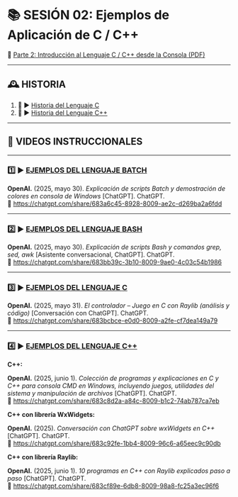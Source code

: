 # 📚 SESIÓN 02: Ejemplos de Aplicación de C / C++

📄 [Parte 2: Introducción al Lenguaje C / C++ desde la Consola (PDF)](https://github.com/oscar-catedra/C-CPP/blob/main/01_INTRO/SESION_02/Sesion-2-INTRO-A-C-CPP-CONSOLA-OscarNunezMori.pdf)

---

## 🕰️ HISTORIA

1. 📙 ▶️ [Historia del Lenguaje C](https://www.youtube.com/watch?v=5o6LPhLCjGY) 
2. 📙 ▶️ [Historia del Lenguaje C++](https://www.youtube.com/watch?v=iaxpH37EakA)

---
## 🎥 VIDEOS INSTRUCCIONALES

---

### 1️⃣ ▶️ [EJEMPLOS DEL LENGUAJE **BATCH**](https://www.youtube.com/watch?v=r1GASAFcAaA)
**OpenAI.** (2025, mayo 30). *Explicación de scripts Batch y demostración de colores en consola de Windows* [ChatGPT]. ChatGPT.  
🔗 https://chatgpt.com/share/683a6c45-8928-8009-ae2c-d269ba2a6fdd

---

### 2️⃣ ▶️ [EJEMPLOS DEL LENGUAJE **BASH**](https://www.youtube.com/watch?v=6xoAO4pBrXc)
**OpenAI.** (2025, mayo 30). *Explicación de scripts Bash y comandos grep, sed, awk* [Asistente conversacional, ChatGPT]. ChatGPT.  
🔗 https://chatgpt.com/share/683bb39c-3b10-8009-9ae0-4c03c54b1986

---

### 3️⃣ ▶️ [EJEMPLOS DEL LENGUAJE **C**](https://www.youtube.com/watch?v=RqyvTEFp4cM)
**OpenAI.** (2025, mayo 31). *El controlador – Juego en C con Raylib (análisis y código)* [Conversación con ChatGPT]. ChatGPT.  
🔗 https://chatgpt.com/share/683bcbce-e0d0-8009-a2fe-cf7dea149a79

---

### 4️⃣ ▶️ [EJEMPLOS DEL LENGUAJE **C++**](https://www.youtube.com/watch?v=yJpAhZiQQ98)

**C++:**

**OpenAI.** (2025, junio 1). *Colección de programas y explicaciones en C y C++ para consola CMD en Windows, incluyendo juegos, utilidades del sistema y manipulación de archivos* [ChatGPT]. ChatGPT.  
🔗 https://chatgpt.com/share/683c8d2a-a84c-8009-b1c2-74ab787ca7eb

**C++ con librería WxWidgets:**

**OpenAI.** (2025). *Conversación con ChatGPT sobre wxWidgets en C++* [ChatGPT]. ChatGPT.  
🔗 https://chatgpt.com/share/683c92fe-1bb4-8009-96c6-a65eec9c90db

**C++ con librería Raylib:**

**OpenAI.** (2025, junio 1). *10 programas en C++ con Raylib explicados paso a paso* [ChatGPT]. ChatGPT.  
🔗 https://chatgpt.com/share/683cf89e-6db8-8009-98a8-fc25a3ec96f6

